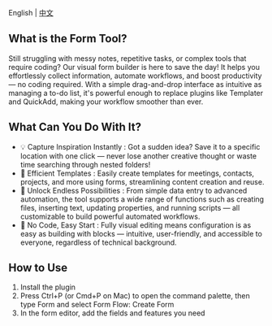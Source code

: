 English | [中文](https://github.com/vran-dev/obsidian-form-flow/blob/master/README_zh.md)

## What is the Form Tool?

Still struggling with messy notes, repetitive tasks, or complex tools that require coding? Our visual form builder is here to save the day! It helps you effortlessly collect information, automate workflows, and boost productivity — no coding required. With a simple drag-and-drop interface as intuitive as managing a to-do list, it's powerful enough to replace plugins like Templater and QuickAdd, making your workflow smoother than ever.

## What Can You Do With It?

- 💡 Capture Inspiration Instantly : Got a sudden idea? Save it to a specific location with one click — never lose another creative thought or waste time searching through nested folders!
- 🚀 Efficient Templates : Easily create templates for meetings, contacts, projects, and more using forms, streamlining content creation and reuse.
- 🛫 Unlock Endless Possibilities : From simple data entry to advanced automation, the tool supports a wide range of functions such as creating files, inserting text, updating properties, and running scripts — all customizable to build powerful automated workflows.
- 🚢 No Code, Easy Start : Fully visual editing means configuration is as easy as building with blocks — intuitive, user-friendly, and accessible to everyone, regardless of technical background.

## How to Use
1. Install the plugin
2. Press Ctrl+P (or Cmd+P on Mac) to open the command palette, then type Form and select Form Flow: Create Form
3. In the form editor, add the fields and features you need